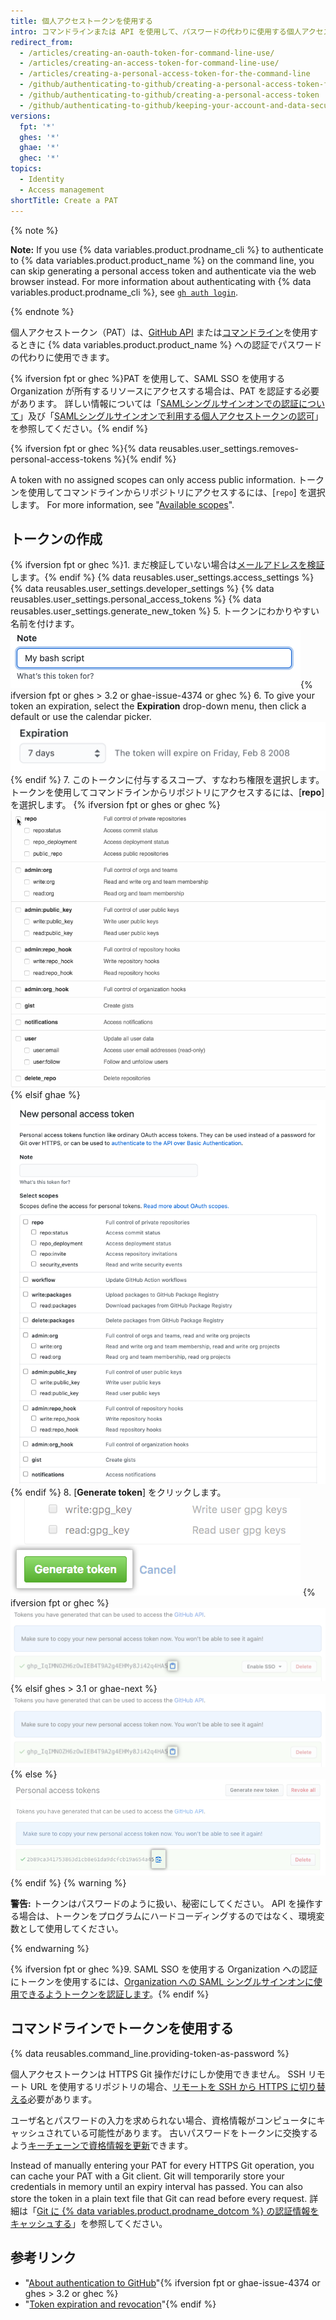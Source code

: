 ```yaml
---
title: 個人アクセストークンを使用する
intro: コマンドラインまたは API を使用して、パスワードの代わりに使用する個人アクセストークンを作成する必要があります。
redirect_from:
  - /articles/creating-an-oauth-token-for-command-line-use/
  - /articles/creating-an-access-token-for-command-line-use/
  - /articles/creating-a-personal-access-token-for-the-command-line
  - /github/authenticating-to-github/creating-a-personal-access-token-for-the-command-line
  - /github/authenticating-to-github/creating-a-personal-access-token
  - /github/authenticating-to-github/keeping-your-account-and-data-secure/creating-a-personal-access-token
versions:
  fpt: '*'
  ghes: '*'
  ghae: '*'
  ghec: '*'
topics:
  - Identity
  - Access management
shortTitle: Create a PAT
---
```


{% note %}

**Note:** If you use {% data variables.product.prodname_cli %} to authenticate to {% data variables.product.product_name %} on the command line, you can skip generating a personal access token and authenticate via the web browser instead. For more information about authenticating with {% data variables.product.prodname_cli %}, see [`gh auth login`](https://cli.github.com/manual/gh_auth_login).

{% endnote %}

個人アクセストークン（PAT）は、[GitHub API](/rest/overview/other-authentication-methods#via-oauth-and-personal-access-tokens) または[コマンドライン](#using-a-token-on-the-command-line)を使用するときに {% data variables.product.product_name %} への認証でパスワードの代わりに使用できます。

{% ifversion fpt or ghec %}PAT を使用して、SAML SSO を使用する Organization が所有するリソースにアクセスする場合は、PAT を認証する必要があります。 詳しい情報については「[SAMLシングルサインオンでの認証について](/github/authenticating-to-github/about-authentication-with-saml-single-sign-on)」及び「[SAMLシングルサインオンで利用する個人アクセストークンの認可](/github/authenticating-to-github/authorizing-a-personal-access-token-for-use-with-saml-single-sign-on)」を参照してください。{% endif %}

{% ifversion fpt or ghec %}{% data reusables.user_settings.removes-personal-access-tokens %}{% endif %}

A token with no assigned scopes can only access public information. トークンを使用してコマンドラインからリポジトリにアクセスするには、[`repo`] を選択します。 For more information, see "[Available scopes](/apps/building-oauth-apps/scopes-for-oauth-apps#available-scopes)".

## トークンの作成

{% ifversion fpt or ghec %}1. まだ検証していない場合は[メールアドレスを検証](/github/getting-started-with-github/verifying-your-email-address)します。{% endif %}
{% data reusables.user_settings.access_settings %}
{% data reusables.user_settings.developer_settings %}
{% data reusables.user_settings.personal_access_tokens %}
{% data reusables.user_settings.generate_new_token %}
5. トークンにわかりやすい名前を付けます。 ![Token description field](/assets/images/help/settings/token_description.png){% ifversion fpt or ghes > 3.2 or ghae-issue-4374 or ghec %}
6. To give your token an expiration, select the **Expiration** drop-down menu, then click a default or use the calendar picker. ![Token expiration field](/assets/images/help/settings/token_expiration.png){% endif %}
7. このトークンに付与するスコープ、すなわち権限を選択します。 トークンを使用してコマンドラインからリポジトリにアクセスするには、[**repo**] を選択します。
   {% ifversion fpt or ghes or ghec %}
   ![トークンスコープの選択](/assets/images/help/settings/token_scopes.gif)
   {% elsif ghae %}
   ![トークンスコープの選択](/assets/images/enterprise/github-ae/settings/access-token-scopes-for-ghae.png)
   {% endif %}
8. [**Generate token**] をクリックします。 ![[Generate token] ボタン](/assets/images/help/settings/generate_token.png)
   {% ifversion fpt or ghec %}
   ![新しく作成されたトークン](/assets/images/help/settings/personal_access_tokens.png)
   {% elsif ghes > 3.1 or ghae-next %}
   ![新しく作成されたトークン](/assets/images/help/settings/personal_access_tokens_ghe.png)
   {% else %}
   ![新しく作成されたトークン](/assets/images/help/settings/personal_access_tokens_ghe_legacy.png)
   {% endif %}
   {% warning %}

   **警告:** トークンはパスワードのように扱い、秘密にしてください。 API を操作する場合は、トークンをプログラムにハードコーディングするのではなく、環境変数として使用してください。

   {% endwarning %}

{% ifversion fpt or ghec %}9. SAML SSO を使用する Organization への認証にトークンを使用するには、[Organization への SAML シングルサインオンに使用できるようトークンを認証します](/github/authenticating-to-github/authorizing-a-personal-access-token-for-use-with-saml-single-sign-on)。{% endif %}

## コマンドラインでトークンを使用する

{% data reusables.command_line.providing-token-as-password %}

個人アクセストークンは HTTPS Git 操作だけにしか使用できません。 SSH リモート URL を使用するリポジトリの場合、[リモートを SSH から HTTPS に切り替える](/github/getting-started-with-github/managing-remote-repositories/#switching-remote-urls-from-ssh-to-https)必要があります。

ユーザ名とパスワードの入力を求められない場合、資格情報がコンピュータにキャッシュされている可能性があります。 古いパスワードをトークンに交換するよう[キーチェーンで資格情報を更新](/github/getting-started-with-github/updating-credentials-from-the-macos-keychain)できます。

Instead of manually entering your PAT for every HTTPS Git operation, you can cache your PAT with a Git client. Git will temporarily store your credentials in memory until an expiry interval has passed. You can also store the token in a plain text file that Git can read before every request. 詳細は「[Git に {% data variables.product.prodname_dotcom %} の認証情報をキャッシュする](/github/getting-started-with-github/caching-your-github-credentials-in-git)」を参照してください。

## 参考リンク

- "[About authentication to GitHub](/github/authenticating-to-github/about-authentication-to-github)"{% ifversion fpt or ghae-issue-4374 or ghes > 3.2 or ghec %}
- "[Token expiration and revocation](/github/authenticating-to-github/keeping-your-account-and-data-secure/token-expiration-and-revocation)"{% endif %}

